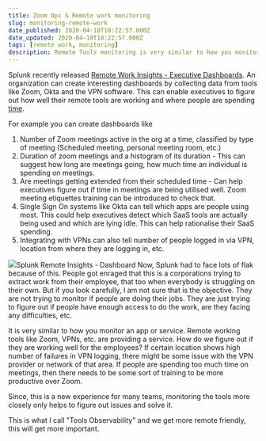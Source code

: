 ```yaml
---
title: Zoom Ops & Remote work monitoring
slug: monitoring-remote-work
date_published: 2020-04-18T18:22:57.000Z
date_updated: 2020-04-18T18:22:57.000Z
tags: [remote work, monitoring]
description: Remote Tools monitoring is very similar to how you monitor an app or service. These tools like Zoom, VPNs, etc. are providing a service. How do we figure out if they are working well for the employees? 
---
```


Splunk recently released [Remote Work Insights - Executive Dashboards](https://github.com/splunk/rwi_executive_dashboard). An organization can create interesting dashboards by collecting data from tools like Zoom, Okta and the VPN software. This can enable executives to figure out how well their remote tools are working and where people are spending [time](https://www.splunk.com/en_us/blog/leadership/introducing-splunk-remote-work-insights-our-solution-for-the-new-work-from-home-reality.html).

For example you can create dashboards like

1. Number of Zoom meetings active in the org at a time, classified by type of meeting (Scheduled meeting, personal meeting room, etc.)
2. Duration of zoom meetings and a histogram of its duration - This can suggest how long are meetings going, how much time an individual is spending on meetings.
3. Are meetings getting extended from their scheduled time - Can help executives figure out if time in meetings are being utilised well. Zoom meeting etiquettes training can be introduced to check that.
4. Single Sign On systems like Okta can tell which apps are people using most. This could help executives detect which SaaS tools are actually being used and which are lying idle. This can help rationalise their SaaS spending.
5. Integrating with VPNs can also tell number of people logged in via VPN, location from where they are logging in, etc.

![](/img/2020/04/splun-1.png)Splunk Remote Insights - Dashboard
Now, Splunk had to face lots of flak because of this. People got enraged that this is a corporations trying to extract work from their employee, that too when everybody is struggling on their own. But if you look carefully, I am not sure that is the objective. They are not trying to monitor if people are doing their jobs. They are just trying to figure out if people have enough access to do the work, are they facing any difficulties, etc.

It is very similar to how you monitor an app or service. Remote working tools like Zoom, VPNs, etc. are providing a service. How do we figure out if they are working well for the employees? If certain location shows high number of failures in VPN logging, there might be some issue with the VPN provider or network of that area. If people are spending too much time on meetings, then there needs to be some sort of training to be more productive over Zoom.

Since, this is a new experience for many teams, monitoring the tools more closely only helps to figure out issues and solve it.

This is what I call "Tools Observability" and we get more remote friendly, this will get more important.
